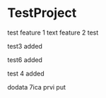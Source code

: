 # TestProject
test
feature 1 text
feature 2 test

test3 added

test6 added

test 4 added

dodata 7ica prvi put